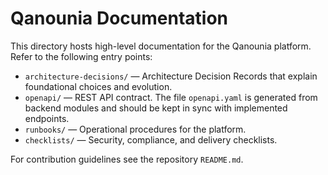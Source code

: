 # Qanounia Documentation

This directory hosts high-level documentation for the Qanounia platform. Refer to the following entry points:

- `architecture-decisions/` — Architecture Decision Records that explain foundational choices and evolution.
- `openapi/` — REST API contract. The file `openapi.yaml` is generated from backend modules and should be kept in sync with implemented endpoints.
- `runbooks/` — Operational procedures for the platform.
- `checklists/` — Security, compliance, and delivery checklists.

For contribution guidelines see the repository `README.md`.
